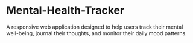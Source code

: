# Mental-Health-Tracker


A responsive web application designed to help users track their mental well-being, journal their thoughts, and monitor their daily mood patterns.
